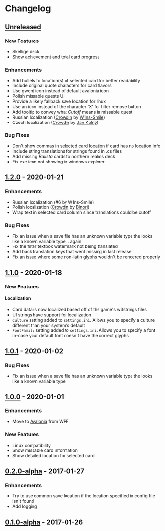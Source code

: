 # Changelog

## [Unreleased]

### New Features

- Skellige deck
- Show achievement and total card progress

### Enhancements

- Add bullets to location(s) of selected card for better readability
- Include original quote characters for card flavors
- Use gwent icon instead of default avalonia icon
- Polish missable quests UI
- Provide a likely fallback save location for linux
- Use an icon instead of the character 'X' for filter remove button
- Add tooltip to convey what _Cutoff_ means in missable quest
- Russian localization ([Crowdin] by [W1ns-Smile])
- Czech localization ([Crowdin] by [Jan Kalný])

### Bug Fixes

- Don't show commas in selected card location if card has no location info
- Include string translations for strings found in .cs files
- Add missing _Balista_ cards to northern realms deck
- Fix exe icon not showing in windows explorer

## [1.2.0] - 2020-01-21

### Enhancements

- Russian localization ([#6] by [W1ns-Smile])
- Polish localization ([Crowdin] by [Binori])
- Wrap text in selected card column since translations could be cutoff

### Bug Fixes

 - Fix an issue when a save file has an unknown variable type the looks like a known variable type... again
 - Fix the filter textbox watermark not being translated
 - Add back translation keys that went missing in last release
 - Fix an issue where some non-latin glyphs wouldn't be rendered properly
 
## [1.1.0] - 2020-01-18

### New Features

#### Localization

- Card data is now localized based off of the game's w3strings files
- UI strings have support for localization
- `Culture` setting added to `settings.ini`. Allows you to specify a culture different than your system's default
- `FontFamily` setting added to `settings.ini`. Allows you to specify a font in-case your default font doesn't have the correct glyphs

## [1.0.1] - 2020-01-02

### Bug Fixes

- Fix an issue when a save file has an unknown variable type the looks like a known variable type

## [1.0.0] - 2020-01-01

### Enhancements

- Move to [Avalonia] from WPF

### New Features

- Linux compatibility
- Show missable card information
- Show detailed location for selected card

## [0.2.0-alpha] - 2017-01-27

### Enhancements

- Try to use common save location if the location specified in config file isn't found
- Add logging

## [0.1.0-alpha] - 2017-01-26

[unreleased]: https://github.com/rfvgyhn/gwent-tracker/compare/v1.2.0...HEAD
[1.2.0]: https://github.com/rfvgyhn/gwent-tracker/compare/v1.1.0...v1.2.0
[1.1.0]: https://github.com/rfvgyhn/gwent-tracker/compare/v1.0.1...v1.1.0
[1.0.1]: https://github.com/rfvgyhn/gwent-tracker/compare/v1.0.0...v1.0.1
[1.0.0]: https://github.com/rfvgyhn/gwent-tracker/compare/v0.2.0-alpha...v1.0.0
[0.2.0-alpha]: https://github.com/rfvgyhn/gwent-tracker/compare/v0.1.0-alpha...v0.2.0-alpha
[0.1.0-alpha]: https://github.com/rfvgyhn/gwent-tracker/compare/cd9002c...v0.1.0-alpha
[avalonia]: https://avaloniaui.net/
[#6]: https://github.com/Rfvgyhn/gwent-tracker/pull/6
[Crowdin]: https://crowdin.com/project/gwent-tracker
[W1ns-Smile]: https://github.com/W1ns-Smile
[Binori]: https://crowdin.com/profile/Binori
[Jan Kalný]: https://crowdin.com/profile/honzas4400w
